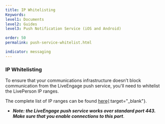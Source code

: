 ```yaml
---
title: IP Whitelisting
Keywords:
level1: Documents
level2: Guides
level3: Push Notification Service (iOS and Android)

order: 50
permalink: push-service-whitelist.html

indicator: messaging
---
```

### IP Whitelisting

To ensure that your communications infrastructure doesn’t block communication from the LiveEngage push service, you'll need to whitelist the LivePerson IP ranges.

The complete list of IP ranges can be found [here](https://liveengage.liveperson.net/a/new/?connectionOpenArticle=configuring-your-firewall){:target="_blank"}.

* **_Note: the LiveEngage push service works over standard port 443. Make sure that you enable connections to this port_**.
